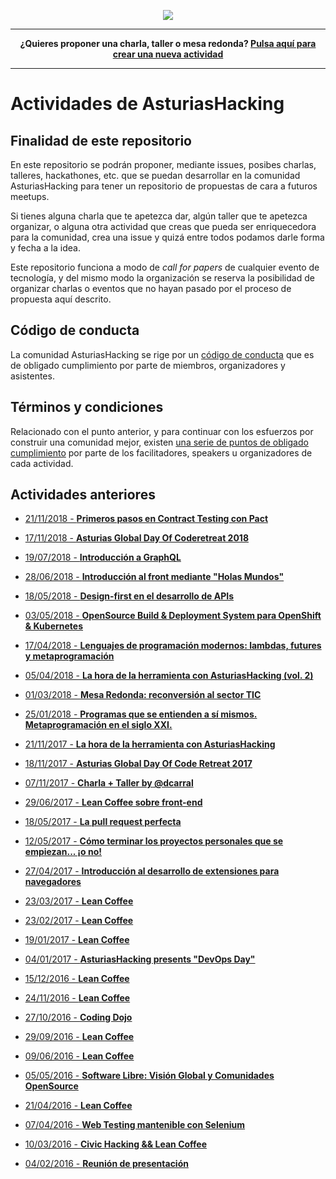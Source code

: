 <p align="center">
  <img src="https://i1.wp.com/diversitycharter.org/wp-content/uploads/2016/05/supportingdiversity_small2.png?resize=300%2C104">
</p>

---

<p align="center">
  <b>
    ¿Quieres proponer una charla, taller o mesa redonda? <a href="https://github.com/asturiashacking/activities/issues/new">Pulsa aquí para crear una nueva actividad</a>
  </b>
</p>

---

# Actividades de AsturiasHacking

## Finalidad de este repositorio

En este repositorio se podrán proponer, mediante issues, posibes charlas, talleres, hackathones, etc. que se puedan desarrollar en la comunidad AsturiasHacking para tener un repositorio de propuestas de cara a futuros meetups.

Si tienes alguna charla que te apetezca dar, algún taller que te apetezca organizar, o alguna otra actividad que creas que pueda ser enriquecedora para la comunidad, crea una issue y quizá entre todos podamos darle forma y fecha a la idea.

Este repositorio funciona a modo de _call for papers_ de cualquier evento de tecnología, y del mismo modo la organización se reserva la posibilidad de organizar charlas o eventos que no hayan pasado por el proceso de propuesta aquí descrito.

## Código de conducta

La comunidad AsturiasHacking se rige por un [código de conducta](https://github.com/asturiashacking/core/blob/master/coc/CODE_OF_CONDUCT.md) que es de obligado cumplimiento por parte de miembros, organizadores y asistentes.

## Términos y condiciones

Relacionado con el punto anterior, y para continuar con los esfuerzos por construir una comunidad mejor, existen [una serie de puntos de obligado cumplimiento](TERMS.md) por parte de los facilitadores, speakers u organizadores de cada actividad.

## Actividades anteriores

- [21/11/2018 - **Primeros pasos en Contract Testing con Pact**](https://www.meetup.com/AsturiasHacking/events/255366023/)

- [17/11/2018 - **Asturias Global Day Of Coderetreat 2018**](https://www.meetup.com/AsturiasHacking/events/254343807/)

- [19/07/2018 - **Introducción a GraphQL**](https://www.meetup.com/es-ES/AsturiasHacking/events/251636743/)

- [28/06/2018 - **Introducción al front mediante "Holas Mundos"**](https://www.meetup.com/AsturiasHacking/events/251636681/)

- [18/05/2018 - **Design-first en el desarrollo de APIs**](https://www.meetup.com/es-ES/AsturiasHacking/events/249100549/)

- [03/05/2018 - **OpenSource Build & Deployment System para OpenShift & Kubernetes**](https://www.meetup.com/AsturiasHacking/events/249097148/)

- [17/04/2018 - **Lenguajes de programación modernos: lambdas, futures y metaprogramación**](https://www.meetup.com/es-ES/AsturiasHacking/events/249101826/)

- [05/04/2018 - **La hora de la herramienta con AsturiasHacking (vol. 2)**](https://www.meetup.com/AsturiasHacking/events/249095656/)

- [01/03/2018 - **Mesa Redonda: reconversión al sector TIC**](https://www.meetup.com/es-ES/AsturiasHacking/events/247829899/)

- [25/01/2018 - **Programas que se entienden a sí mismos. Metaprogramación en el siglo XXI.**](https://www.meetup.com/es-ES/AsturiasHacking/events/246305236/)

- [21/11/2017 - **La hora de la herramienta con AsturiasHacking**](https://www.meetup.com/es-ES/AsturiasHacking/events/245558292/)

- [18/11/2017 - **Asturias Global Day Of Code Retreat 2017**](https://www.meetup.com/AsturiasHacking/events/244978487/)

- [07/11/2017 - **Charla + Taller by @dcarral**](https://www.meetup.com/AsturiasHacking/events/244424657/)

- [29/06/2017 - **Lean Coffee sobre front-end**](https://www.meetup.com/es-ES/preview/AsturiasHacking/events/240780072)

- [18/05/2017 - **La pull request perfecta**](https://www.meetup.com/es-ES/preview/AsturiasHacking/events/239636532)

- [12/05/2017 - **Cómo terminar los proyectos personales que se empiezan... ¡o no!**](https://www.meetup.com/es-ES/preview/AsturiasHacking/events/238462152)

- [27/04/2017 - **Introducción al desarrollo de extensiones para navegadores**](https://www.meetup.com/es-ES/preview/AsturiasHacking/events/239126783)

- [23/03/2017 - **Lean Coffee**](https://www.meetup.com/es-ES/preview/AsturiasHacking/events/237659359)

- [23/02/2017 - **Lean Coffee**](https://www.meetup.com/es-ES/preview/AsturiasHacking/events/236520299)

- [19/01/2017 - **Lean Coffee**](https://www.meetup.com/es-ES/preview/AsturiasHacking/events/236520293)

- [04/01/2017 - **AsturiasHacking presents "DevOps Day"**](https://www.meetup.com/es-ES/preview/AsturiasHacking/events/236190595)

- [15/12/2016 - **Lean Coffee**](https://www.meetup.com/es-ES/preview/AsturiasHacking/events/236199260)

- [24/11/2016 - **Lean Coffee**](https://www.meetup.com/es-ES/preview/AsturiasHacking/events/235322389)

- [27/10/2016 - **Coding Dojo**](https://www.meetup.com/es-ES/preview/AsturiasHacking/events/234663955)

- [29/09/2016 - **Lean Coffee**](https://www.meetup.com/es-ES/preview/AsturiasHacking/events/234237502)

- [09/06/2016 - **Lean Coffee**](https://www.meetup.com/es-ES/preview/AsturiasHacking/events/231331530)

- [05/05/2016 - **Software Libre: Visión Global y Comunidades OpenSource**](https://www.meetup.com/es-ES/preview/AsturiasHacking/events/230588913)

- [21/04/2016 - **Lean Coffee**](https://www.meetup.com/es-ES/preview/AsturiasHacking/events/230113904)

- [07/04/2016 - **Web Testing mantenible con Selenium**](https://www.meetup.com/es-ES/preview/AsturiasHacking/events/229575681)

- [10/03/2016 - **Civic Hacking && Lean Coffee**](https://www.meetup.com/es-ES/preview/AsturiasHacking/events/228899897)

- [04/02/2016 - **Reunión de presentación**](https://www.meetup.com/es-ES/preview/AsturiasHacking/events/228234360)

